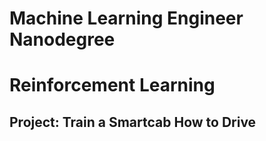 # Machine Learning Engineer Nanodegree
# Reinforcement Learning
## Project: Train a Smartcab How to Drive
